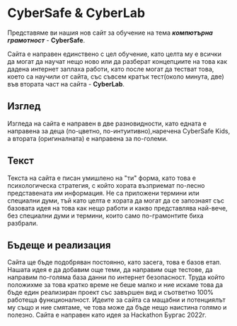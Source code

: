 # CyberSafe & CyberLab

Представяме ви нашия нов сайт за обучение на тема **_компютърна грамотност_** - **CyberSafe**.

Сайта е направен единствено с цел обучение, като целта му е всички да могат да научат нещо ново или да разберат концепциите на това как дадена интернет заплаха работи, като после могат да тестват това, което са научили от сайта, със съвсем кратък тест(около минута, две) във втората част на сайта - **CyberLab**.

## Изглед
Изгледа на сайта е направен в две разновидности, като едната е направена за деца (по-цветно, по-интуитивно),наречена CyberSafe Kids, а втората (оригиналната) е направена за по-големи.

## Teкст
Текста на сайта е писан умишлено на "ти" форма, като това е психологическа стратегия, с който хората възприемат по-лесно представената им информация. 
Не са приложени термини или специални думи, тъй като целта е хората да могат да се запознаят със базовата идея на това как нещо работи и какво представлява най-вече, без специални думи и термини, които само по-грамонтите биха разбрали.

## Бъдеще и реализация
Сайта ще бъде подобряван постоянно, като засега, това е базов етап. Нашата идея е да добавим още теми, да направим още тестове, да направим по-голяма база данни по интернет безопасност. Труда който положихме за това кратко време не беше малко и ние искаме това да бъде един реализиран проект със завършен вид и съответно 100% работеща функционалност. Идеите за сайта са мащабни и потенциялът му също и ние смятаме, че това може да бъде нещо наистина голямо и полезно.
Сайта е направен като идея за Hackathon Бургас 2022г.
